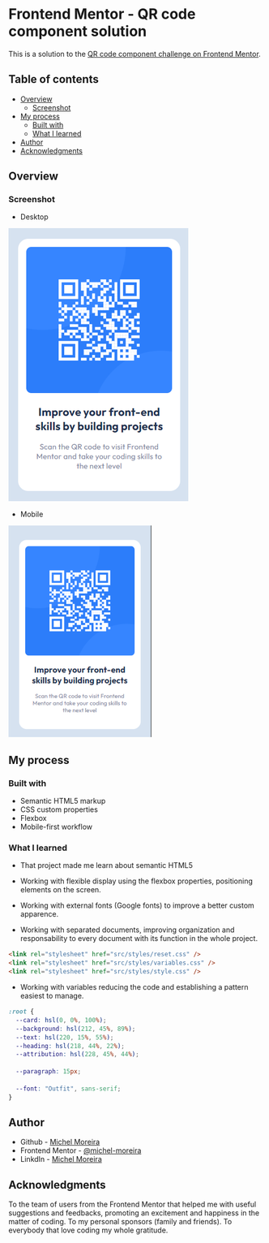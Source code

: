 # Frontend Mentor - QR code component solution

This is a solution to the [QR code component challenge on Frontend Mentor](https://www.frontendmentor.io/challenges/qr-code-component-iux_sIO_H).

## Table of contents

- [Overview](#overview)
  - [Screenshot](#screenshot)
- [My process](#my-process)
  - [Built with](#built-with)
  - [What I learned](#what-i-learned)
- [Author](#author)
- [Acknowledgments](#acknowledgments)

## Overview

### Screenshot

- Desktop

![Desktop](./design/Screenshot-desktop.png)

- Mobile

![Mobile](./design/Screenshot-mobile.png)

## My process

### Built with

- Semantic HTML5 markup
- CSS custom properties
- Flexbox
- Mobile-first workflow

### What I learned

- That project made me learn about semantic HTML5

- Working with flexible display using the flexbox properties, positioning elements on the screen.

- Working with external fonts (Google fonts) to improve a better custom apparence.

- Working with separated documents, improving organization and responsability to every document with its function in the whole project.

```html
<link rel="stylesheet" href="src/styles/reset.css" />
<link rel="stylesheet" href="src/styles/variables.css" />
<link rel="stylesheet" href="src/styles/style.css" />
```

- Working with variables reducing the code and establishing a pattern easiest to manage.

```CSS
:root {
  --card: hsl(0, 0%, 100%);
  --background: hsl(212, 45%, 89%);
  --text: hsl(220, 15%, 55%);
  --heading: hsl(218, 44%, 22%);
  --attribution: hsl(228, 45%, 44%);

  --paragraph: 15px;

  --font: "Outfit", sans-serif;
}
```

## Author

- Github - [Michel Moreira](https://github.com/michel-moreira)
- Frontend Mentor - [@michel-moreira](https://www.frontendmentor.io/profile/michel-moreira)
- LinkdIn - [Michel Moreira](https://www.linkedin.com/in/michel-moreira-760142254/)

## Acknowledgments

To the team of users from the Frontend Mentor that helped me with useful suggestions and feedbacks, promoting an excitement and happiness in the matter of coding. To my personal sponsors (family and friends). To everybody that love coding my whole gratitude.
